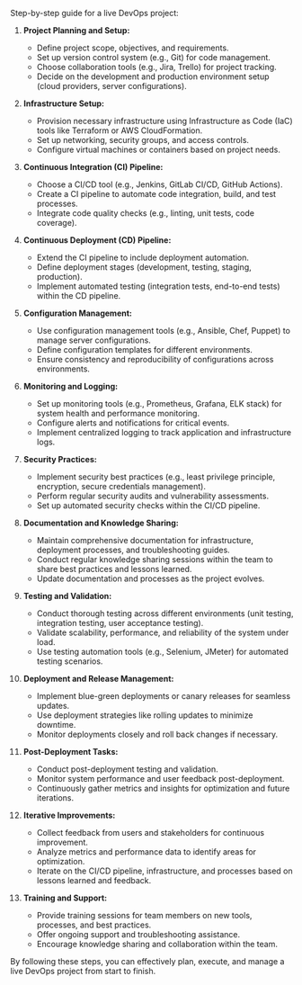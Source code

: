 Step-by-step guide for a live DevOps project:

1. **Project Planning and Setup:**
   - Define project scope, objectives, and requirements.
   - Set up version control system (e.g., Git) for code management.
   - Choose collaboration tools (e.g., Jira, Trello) for project tracking.
   - Decide on the development and production environment setup (cloud providers, server configurations).

2. **Infrastructure Setup:**
   - Provision necessary infrastructure using Infrastructure as Code (IaC) tools like Terraform or AWS CloudFormation.
   - Set up networking, security groups, and access controls.
   - Configure virtual machines or containers based on project needs.

3. **Continuous Integration (CI) Pipeline:**
   - Choose a CI/CD tool (e.g., Jenkins, GitLab CI/CD, GitHub Actions).
   - Create a CI pipeline to automate code integration, build, and test processes.
   - Integrate code quality checks (e.g., linting, unit tests, code coverage).

4. **Continuous Deployment (CD) Pipeline:**
   - Extend the CI pipeline to include deployment automation.
   - Define deployment stages (development, testing, staging, production).
   - Implement automated testing (integration tests, end-to-end tests) within the CD pipeline.

5. **Configuration Management:**
   - Use configuration management tools (e.g., Ansible, Chef, Puppet) to manage server configurations.
   - Define configuration templates for different environments.
   - Ensure consistency and reproducibility of configurations across environments.

6. **Monitoring and Logging:**
   - Set up monitoring tools (e.g., Prometheus, Grafana, ELK stack) for system health and performance monitoring.
   - Configure alerts and notifications for critical events.
   - Implement centralized logging to track application and infrastructure logs.

7. **Security Practices:**
   - Implement security best practices (e.g., least privilege principle, encryption, secure credentials management).
   - Perform regular security audits and vulnerability assessments.
   - Set up automated security checks within the CI/CD pipeline.

8. **Documentation and Knowledge Sharing:**
   - Maintain comprehensive documentation for infrastructure, deployment processes, and troubleshooting guides.
   - Conduct regular knowledge sharing sessions within the team to share best practices and lessons learned.
   - Update documentation and processes as the project evolves.

9. **Testing and Validation:**
   - Conduct thorough testing across different environments (unit testing, integration testing, user acceptance testing).
   - Validate scalability, performance, and reliability of the system under load.
   - Use testing automation tools (e.g., Selenium, JMeter) for automated testing scenarios.

10. **Deployment and Release Management:**
    - Implement blue-green deployments or canary releases for seamless updates.
    - Use deployment strategies like rolling updates to minimize downtime.
    - Monitor deployments closely and roll back changes if necessary.

11. **Post-Deployment Tasks:**
    - Conduct post-deployment testing and validation.
    - Monitor system performance and user feedback post-deployment.
    - Continuously gather metrics and insights for optimization and future iterations.

12. **Iterative Improvements:**
    - Collect feedback from users and stakeholders for continuous improvement.
    - Analyze metrics and performance data to identify areas for optimization.
    - Iterate on the CI/CD pipeline, infrastructure, and processes based on lessons learned and feedback.

13. **Training and Support:**
    - Provide training sessions for team members on new tools, processes, and best practices.
    - Offer ongoing support and troubleshooting assistance.
    - Encourage knowledge sharing and collaboration within the team.

By following these steps, you can effectively plan, execute, and manage a live DevOps project from start to finish.